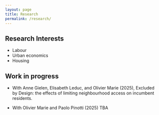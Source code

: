 ```yaml
---
layout: page
title: Research
permalink: /research/
---
```


## Research Interests
- Labour
- Urban economics
- Housing

## Work in progress
- With Anne Gielen, Elisabeth Leduc, and Olivier Marie (2025), Excluded by Design: the effects of limiting neighbourhood access on incumbent residents. 
<!-- Hidden div containing the abstract -->
<div id="abstract" class="abstract-content" style="display: none;">
  {{ Neighbourhoods shape economic and life outcomes. Existing research relies on residential moves to identify neighbourhood effects. We study these effects by using a plausibly exogenous change in composition induced by the Rotterdam Wet, a policy banning workless individuals from moving into selected neighbourhoods. In targeted neighbourhoods, the policy led to a persistent increase in the share of employed residents and a decrease in the share of residents receiving welfare benefits or having committed a crime. We observe a behavioural response among incumbent residents, who increase their employment and decrease their welfare participation. Employment effects for incumbents are driven by women and individuals between 35 and 60. Welfare effects are driven by women and single parents. The policy induced no measurable impacts on youth outcomes. }}
</div>

- With Olivier Marie and Paolo Pinotti (2025) TBA

